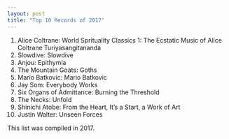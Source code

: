 ```yaml
---
layout: post
title: "Top 10 Records of 2017"
---
```


1. Alice Coltrane: World Sprituality Classics 1: The Ecstatic Music of Alice Coltrane Turiyasangitananda
2. Slowdive: Slowdive
3. Anjou: Epithymía
4. The Mountain Goats: Goths
5. Mario Batkovic: Mario Batkovic
6. Jay Som: Everybody Works
7. Six Organs of Admittance: Burning the Threshold
8. The Necks: Unfold
9. Shinichi Atobe: From the Heart, It’s a Start, a Work of Art
10. Justin Walter: Unseen Forces

This list was compiled in 2017.

